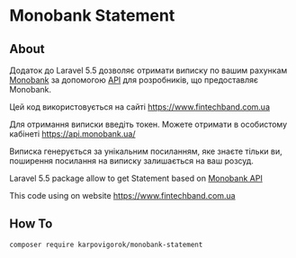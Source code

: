 # Monobank Statement

## About

Додаток до Laravel 5.5 дозволяє отримати виписку по вашим рахункам [Monobank](https://www.monobank.ua/) за допомогою [API](https://api.monobank.ua/docs/) для розробників, що предоставляє Monobank.

Цей код використовується на сайті https://www.fintechband.com.ua

Для отримання виписки введіть токен. Можете отримати в особистому кабінеті https://api.monobank.ua/

Виписка генерується за унікальним посиланням, яке знаєте тільки ви, поширення посилання на виписку залишається на ваш розсуд.


Laravel 5.5 package allow to get Statement based on [Monobank API](https://api.monobank.ua/docs/)

This code using on website https://www.fintechband.com.ua

## How To

`composer require karpovigorok/monobank-statement`
